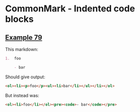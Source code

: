 # CommonMark - Indented code blocks

## [Example 79](https://spec.commonmark.org/0.29/#example-79)

This markdown:

````````````markdown
1.  foo

    - bar

````````````

Should give output:

````````````html
<ol><li><p>foo</p><ul><li>bar</li></ul></li></ol>
````````````

But instead was:

````````````html
<ol><li>foo</li></ol><pre><code>- bar</code></pre>
````````````
